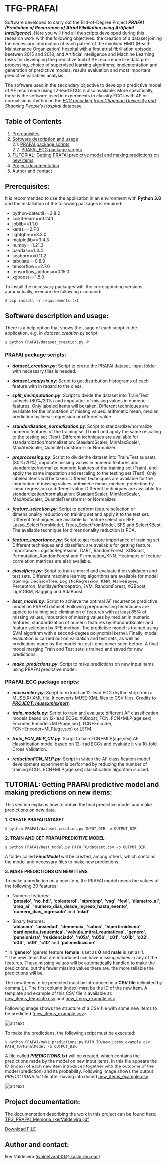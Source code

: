 # TFG-PRAFAI

Software developed to carry out the End-of-Degree Project ***PRAFAI (Prediction of Recurrence of Atrial Fibrillation using Artificial Intelligence)***. Here you will find all the scripts developed during this research work with the following objectives: the creation of a dataset joining the necessary information of each patient of the involved HMO (Health Maintenance Organization) hospital with a first atrial fibrillation episode beetwen 2015 and 2018, and Artificial Intelligence and Machine Learning tasks for developing the predictive tool of AF recurrence like data pre-processing, choice of supervised learning algorithms, implementation and generation of predictive models, results evaluation and most important predictive variables analysis.

The software used in the secondary objective to develop a predictive model of AF recurrence using 12-lead ECGs is also available. More specifically, there is the software used in experiments to classify ECGs with AF or normal sinus rhythm on the [*ECG recording from Chapman University and Shaoxing People’s Hospital*](https://www.nature.com/articles/s41597-020-0386-x) database.

## Table of Contents
1. [Prerequisites](#prerequisites)
2. [Software description and usage](#software-description-and-usage)
<br />2.1. [PRAFAI package scripts](#prafai-package-scripts)
<br />2.2. [PRAFAI_ECG package scripts](#prafai_ecg-package-scripts)
3. [TUTORIAL: Getting PRAFAI predictive model and making predictions on new items](#tutorial-getting-prafai-predictive-model-and-making-predictions-on-new-items)
4. [Project documentation](#project-documentation)
5. [Author and contact](#author-and-contact)

## Prerequisites:

It is recommended to use the application in an environment with **Python 3.8** and the installation of the following packages is required:

* python-dateutil==2.8.2
* scikit-learn==0.24.1
* joblib==1.1.0
* keras==2.7.0
* lightgbm==3.3.0
* matplotlib==3.4.3
* numpy==1.21.3
* pandas==1.3.4
* seaborn==0.11.2
* tabulate==0.8.9
* tensorflow==2.7.0
* tensorflow_addons==0.15.0
* xgboost==1.5.0

To install the necessary packages with the corresponding versions automatically, execute the following command:

```
$ pip install -r requirements.txt
```

## Software description and usage:

There is a help option that shows the usage of each script in the application, e.g. in *dataset_creation.py* script:

```
$ python PRAFAI/dataset_creation.py -h
```
  
### PRAFAI package scripts:

* ***dataset_creation.py***: Script to create the PRAFAI dataset. Input folder with necessary files is needed.

* ***dataset_analysis.py***: Script to get distribution histograms of each feature with in regard to the class.

* ***split_mvimputation.py***: Script to divide the dataset into Train/Test subsets (80%/20%) and imputation of missing values in numeric features. Only labeled items will be taken. Different techniques are available for the imputation of missing values: arithmetic mean, median, prediction by linear regression or different value.

* ***standardization_normalization.py***: Script to standardize/normalize numeric features of the training set (Train) and apply the same rescaling to the testing set (Test). Different techniques are available for standardization/normalization: StandardScaler, MinMaxScaler, MaxAbsScaler, QuantileTransformer or Normalizer.

* ***preprocessing.py***: Script to divide the dataset into Train/Test subsets (80%/20%), imputate missing values in numeric features and standardize/normalize numeric features of the training set (Train), and apply the same imputation and rescaling to the testing set (Test). Only labeled items will be taken. Different techniques are available for the imputation of missing values: arithmetic mean, median, prediction by linear regression or different value. Different techniques are available for standardization/normalization: StandardScaler, MinMaxScaler, MaxAbsScaler, QuantileTransformer or Normalizer.

* ***feature_selection.py***: Script to perform feature selection or dimensionality reduction on training set and apply it to the test set. Different techniques are available for feature selection: RFE, Lasso_SelectFromModel, Trees_SelectFromModel, SFS and SelectKBest. The available technique for dimensionality reduction is PCA.

* ***feature_importance.py***: Script to get feature importance of training set. Different techniques and classifiers are available for getting feature importance: LogisticRegression, CART, RandomForest, XGBoost, Permutation_RandomForest and Permutation_KNN. Heatmaps of feature correlation matrices are also available.

* ***classifiers.py***: Script to train a model and evaluate it on validation and test sets. Different machine learning algorithms are available for model training: DecisionTree, LogisticRegression, KNN, NaiveBayes, Perceptron, MultilayerPerceptron, SVM, RandomForest, XGBoost, LightGBM, Bagging and AdaBoost.

* ***best_model.py***: Script to achieve the optimal AF recurrence predictive model on PRAFAI dataset. Following preprocessing techniques are appied to training set: elimination of features with at least 85% of missing values, imputation of missing values by median in numeric features, standardization of numeric features by StandardScaler and feature selection by RFE method. The predictive model is trained using SVM algorithm with a second-degree polynomial kernel. Finally, model evaluation is carried out on validation and test sets, as well as predictions made by the model on test items never seen before. A final model merging Train and Test sets is trained and saved for new predictions.

* ***make_predictions.py***: Script to make predictions on new input items using PRAFAI predictive model.


### PRAFAI_ECG package scripts:

* ***musexmlex.py***: Script to extract an 12-lead ECG rhythm strip from a MUSE(R) XML file. It converts MUSE-XML files to CSV files. Credits to [***PROJECT: musexmlexport***](https://github.com/rickead/musexmlexport).

* ***train_models.py***: Script to train and evaluate different AF classification models based on 12-lead ECGs: XGBoost, FCN, FCN+MLP(age,sex), Encoder, Encoder+MLP(age,sex), FCN+Encoder, FCN+Encoder+MLP(age,sex) or LSTM.

* ***train_FCN_MLP_CV.py***: Script to train FCN+MLP(age,sex) AF classification model based on 12-lead ECGs and evaluate it via 10-fold Cross Validation.

* ***reductionFCN_MLP.py***: Script in which the AF classification model development experiment is performed by reducing the number of training ECGs. FCN+MLP(age,sex) classification algorithm is used.


## TUTORIAL: Getting PRAFAI predictive model and making predictions on new items:

This section explains how to obtain the final predictive model and make predictions on new data.

**1. CREATE PRAFAI DATASET**

```
$ python PRAFAI/dataset_creation.py INPUT_DIR -o OUTPUT_DIR
```

**2. TRAIN AND GET PRAFAI PREDICTIVE MODEL**

```
$ python PRAFAI/best_model.py PATH_TO/dataset.csv -o OUTPUT_DIR
```
A folder called ***FinalModel*** will be created, among others, which contains the model and necessary files to make new predictions.


**3. MAKE PREDICTIONS ON NEW ITEMS**

To make a prediction on a new item, the PRAFAI model needs the values of the following 30 features:

* Numeric features:<br />**'potasio'**, **'no_hdl'**, **'colesterol'**, **'ntprobnp'**, **'vsg'**, **'fevi'**, **'diametro_ai'**, **'area_ai'**, **'numero_dias_desde_ingreso_hasta_evento'**, **'numero_dias_ingresado'** and **'edad'**.

* Binary features:<br />**'ablacion'**, **'ansiedad'**, **'demencia'**, **'sahos'**, **'hipertiroidismo'**, **'cardiopatia_isquemica'**, **'valvula_mitral_reumaticas'**, **'genero'**, **'pensionista'**, **'residenciado'**, **'n05a'**, **'n05b'**, **'c01'**, **'c01b'**, **'c02'**, **'c04'**, **'c09'**, **'c10'** and **'polimedicacion'**.

\* In **'genero'** (genre) feature **female** is set as **0** and **male** is set as **1**.
<br />\* The new items that are introduced can have missing values in any of the features. These missing values will be automatically handled to make the predictions, but the fewer missing values there are, the more reliable the predictions will be.

The new items to be predicted must be introduced in a **CSV file** delimited by comma (**,**). The first column (index) must be the ID of the new item. A template and example of this CSV file is available at: [new_items_template.csv](https://github.com/IkerValdelvira/TFG_PRAFAI/blob/master/templates/new_items_template.csv) and [new_items_example.csv](https://github.com/IkerValdelvira/TFG_PRAFAI/blob/master/templates/new_items_example.csv).

Following image shows the structure of a CSV file with some new items to be predicted ([new_items_example.csv](https://github.com/IkerValdelvira/TFG_PRAFAI/blob/master/templates/new_items_example.csv)):

![alt text](https://github.com/IkerValdelvira/TFG_PRAFAI/blob/master/example_images/new_items_example.png?raw=true)

To make the predictions, the following script must be executed:
```
$ python PRAFAI/make_predictions.py PATH_TO/new_items_example.csv PATH_TO/FinalModel -o OUTPUT_DIR
```

A file called ***PREDICTIONS.txt*** will be created, which contains the predictions made by the model on new input items. In this file appears the ID (index) of each new item introduced together with the outcome of the model (prediction) and its probability. Following image shows the output *PREDICTIONS.txt* file after having introduced [new_items_example.csv](https://github.com/IkerValdelvira/TFG_PRAFAI/blob/master/templates/new_items_example.csv):

![alt text](https://github.com/IkerValdelvira/TFG_PRAFAI/blob/master/example_images/predictions_example.png?raw=true)


## Project documentation:

The documentation describing the work in this project can be found here: [TFG_PRAFAI_Memoria_IkerValdelvira.pdf](https://github.com/IkerValdelvira/TFG_PRAFAI/blob/master/documentation/TFG_PRAFAI_Memoria_IkerValdelvira.pdf)

<a id="raw-url" href="https://github.com/IkerValdelvira/TFG_PRAFAI/blob/master/documentation/TFG_PRAFAI_Memoria_IkerValdelvira.pdf" download="https://github.com/IkerValdelvira/TFG_PRAFAI/blob/master/documentation/TFG_PRAFAI_Memoria_IkerValdelvira.pdf">Download FILE</a>


## Author and contact:

Iker Valdelvira ([ivaldelvira001@ikasle.ehu.eus](mailto:ivaldelvira001@ikasle.ehu.eus))
